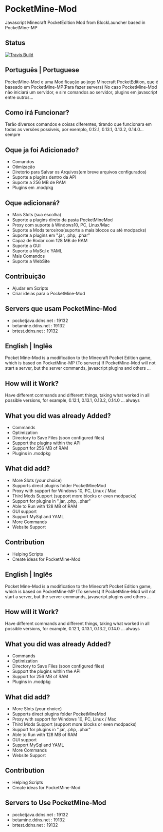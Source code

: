 # PocketMine-Mod
Javascript Minecraft PocketEdition Mod from BlockLauncher based in PocketMine-MP 

## Status

 [![Travis Build](https://travis-ci.org/ImagicalMine/ImagicalMine.svg)](https://github.com/RedstoneAlmeida/PocketMine-Mod)

## Português | Portuguese

PocketMine-Mod e uma Modificação ao jogo Minecraft PocketEdition, que é baseado em PocketMine-MP(Para fazer servers)
No caso PocketMine-Mod não iniciará um servidor, e sim comandos ao servidor, plugins em javascript entre outros...

## Como irá Funcionar?
Terão diversos comandos e coisas diferentes, tirando que funcionara em todas as versões possiveis, por exemplo, 0.12.1, 0.13.1, 0.13.2, 0.14.0... sempre

## Oque ja foi Adicionado?
- Comandos
- Otimização
- Diretorio para Salvar os Arquivos(em breve arquivos configurados)
- Suporte a plugins dentro da APi
- Suporte a 256 MB de RAM
- Plugins em .modpkg

## Oque adicionará?
- Mais Slots (sua escolha)
- Suporte a plugins direto da pasta PocketMineMod
- Proxy com suporte à Windows10, PC, Linux/Mac
- Suporte a Mods terceiros(suporte a mais blocos ou até modpacks)
- Suporte a plugins em ".jar, .php, .phar"
- Capaz de Rodar com 128 MB de RAM
- Suporte a GUI
- Suporte a MySql e YAML
- Mais Comandos
- Suporte a WebSite

## Contribuição
- Ajudar em Scripts
- Criar ideias para o PocketMine-Mod

## Servers que usam PocketMine-Mod

- pocketjava.ddns.net : 19132
- betamine.ddns.net : 19132
- brtest.ddns.net : 19132

## English | Inglês

Pocket Mine-Mod is a modification to the Minecraft Pocket Edition game, which is based on PocketMine-MP (To servers)
If PocketMine-Mod will not start a server, but the server commands, javascript plugins and others ...

## How will it Work?
Have different commands and different things, taking what worked in all possible versions, for example, 0.12.1, 0.13.1, 0.13.2, 0.14.0 ... always

## What you did was already Added?
- Commands
- Optimization
- Directory to Save Files (soon configured files)
- Support the plugins within the APi
- Support for 256 MB of RAM
- Plugins in .modpkg

## What did add?
- More Slots (your choice)
- Supports direct plugins folder PocketMineMod
- Proxy with support for Windows 10, PC, Linux / Mac
- Third Mods Support (support more blocks or even modpacks)
- Support for plugins in ".jar, .php, .phar"
- Able to Run with 128 MB of RAM
- GUI support
- Support MySql and YAML
- More Commands
- Website Support

## Contribution
- Helping Scripts
- Create ideas for PocketMine-Mod

## English | Inglês

Pocket Mine-Mod is a modification to the Minecraft Pocket Edition game, which is based on PocketMine-MP (To servers)
If PocketMine-Mod will not start a server, but the server commands, javascript plugins and others ...

## How will it Work?
Have different commands and different things, taking what worked in all possible versions, for example, 0.12.1, 0.13.1, 0.13.2, 0.14.0 ... always

## What you did was already Added?
- Commands
- Optimization
- Directory to Save Files (soon configured files)
- Support the plugins within the APi
- Support for 256 MB of RAM
- Plugins in .modpkg

## What did add?
- More Slots (your choice)
- Supports direct plugins folder PocketMineMod
- Proxy with support for Windows 10, PC, Linux / Mac
- Third Mods Support (support more blocks or even modpacks)
- Support for plugins in ".jar, .php, .phar"
- Able to Run with 128 MB of RAM
- GUI support
- Support MySql and YAML
- More Commands
- Website Support

## Contribution
- Helping Scripts
- Create ideas for PocketMine-Mod

## Servers to Use PocketMine-Mod

- pocketjava.ddns.net : 19132
- betamine.ddns.net : 19132
- brtest.ddns.net : 19132
